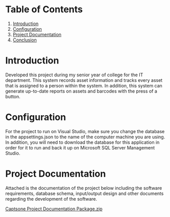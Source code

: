 # Table of Contents
1. [Introduction](2024AMS/README.md)
2. [Configuration](2024AMS/README.md)
3. [Project Documentation](2024AMS/README.md)
4. [Conclusion](2024AMS/README.md)

# Introduction

Developed this project during my senior year of college for the IT department. This system records asset information and tracks every asset that is assigned to a person within the system. 
In addition, this system can generate up-to-date reports on assets and barcodes with the press of a button. 

# Configuration

For the project to run on Visual Studio, make sure you change the database in the appsettings.json to the name of the computer machine you are using. 
In addition, you will need to download the database for this application in order for it to run and back it up on Microsoft SQL Server Management Studio. 

# Project Documentation
Attached is the documentation of the project below including the software requirements, database schema, input/output design and other documents regarding the development of the software.

[Captsone Project Documentation Package.zip](https://github.com/user-attachments/files/16853307/Captsone.Project.Documentation.Package.zip)
